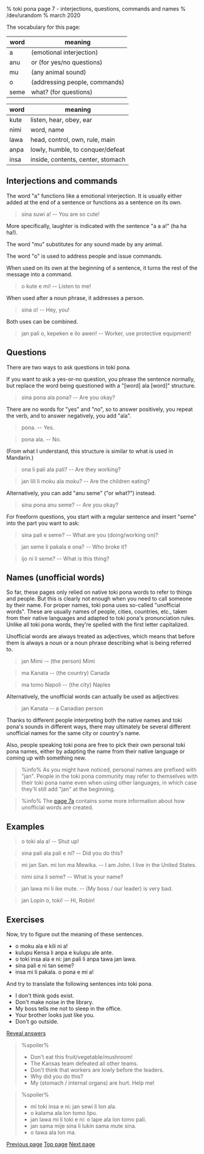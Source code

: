 % toki pona page 7 - interjections, questions, commands and names
% /dev/urandom
% march 2020

The vocabulary for this page:

| word  | meaning                          |
|-------|----------------------------------|
| a     | (emotional interjection)         |
| anu   | or (for yes/no questions)        |
| mu    | (any animal sound)               |
| o     | (addressing people, commands)    |
| seme  | what? (for questions)            |

| word  | meaning                          |
|-------|----------------------------------|
| kute  | listen, hear, obey, ear          |
| nimi  | word, name                       |
| lawa  | head, control, own, rule, main   |
| anpa  | lowly, humble, to conquer/defeat |
| insa  | inside, contents, center, stomach|

## Interjections and commands

The word "a" functions like a emotional interjection. It is usually either added
at the end of a sentence or functions as a sentence on its own.

> sina suwi a! -- You are so cute!

More specifically, laughter is indicated with the sentence "a a a!" (ha ha ha!).

The word "mu" substitutes for any sound made by any animal.

The word "o" is used to address people and issue commands.

When used on its own at the beginning of a sentence, it turns the rest of the
message into a command.

> o kute e mi! -- Listen to me!

When used after a noun phrase, it addresses a person.

> sina o! -- Hey, you!

Both uses can be combined.

> jan pali o, kepeken e ilo awen! -- Worker, use protective equipment!

## Questions

There are two ways to ask questions in toki pona.

If you want to ask a yes-or-no question, you phrase the sentence normally, but
replace the word being questioned with a "[word] ala [word]" structure.

> sina pona ala pona? -- Are you okay?

There are no words for "yes" and "no", so to answer positively, you repeat the
verb, and to answer negatively, you add "ala".

> pona. -- Yes.

> pona ala. -- No.

(From what I understand, this structure is similar to what is used in Mandarin.)

> ona li pali ala pali? -- Are they working?

> jan lili li moku ala moku? -- Are the children eating?

Alternatively, you can add "anu seme" ("or what?") instead.

> sina pona anu seme? -- Are you okay?

For freeform questions, you start with a regular sentence and insert "seme" into
the part you want to ask:

> sina pali e seme? -- What are you (doing/working on)?

> jan seme li pakala e ona? -- Who broke it?

> ijo ni li seme? -- What is this thing?

## Names (unofficial words)

So far, these pages only relied on native toki pona words to refer to things and
people. But this is clearly not enough when you need to call someone by their
name. For proper names, toki pona uses so-called "unofficial words". These are
usually names of people, cities, countries, etc., taken from their native
languages and adapted to toki pona's pronunciation rules. Unlike all toki pona
words, they're spelled with the first letter capitalized.

Unofficial words are always treated as adjectives, which means that before them
is always a noun or a noun phrase describing what is being referred to.

> jan Mimi -- (the person) Mimi

> ma Kanata -- (the country) Canada

> ma tomo Napoli -- (the city) Naples

Alternatively, the unofficial words can actually be used as adjectives:

> jan Kanata -- a Canadian person

Thanks to different people interpreting both the native names and toki pona's
sounds in different ways, there may ultimately be several different unofficial
names for the same city or country's name.

Also, people speaking toki pona are free to pick their own personal toki pona
names, either by adapting the name from their native language or coming up with
something new.

> %info%
> As you might have noticed, personal names are prefixed with "jan". People in
> the toki pona community may refer to themselves with their toki pona name even
> when using other languages, in which case they'll still add "jan" at the
> beginning.
>

> %info%
> The [page 7a](7a.html) contains some more information about how
> unofficial words are created.

## Examples

> o toki ala a! -- Shut up!

> sina pali ala pali e ni? -- Did you do this?

> mi jan San. mi lon ma Mewika. -- I am John. I live in the United States.

> nimi sina li seme? -- What is your name?

> jan lawa mi li ike mute. -- (My boss / our leader) is very bad.

> jan Lopin o, toki! -- Hi, Robin!

## Exercises

Now, try to figure out the meaning of these sentences.

* o moku ala e kili ni a!
* kulupu Kensa li anpa e kulupu ale ante.
* o toki insa ala e ni: jan pali li anpa tawa jan lawa.
* sina pali e ni tan seme? 
* insa mi li pakala. o pona e mi a!

And try to translate the following sentences into toki pona.

* I don't think gods exist.
* Don't make noise in the library. 
* My boss tells me not to sleep in the office. 
* Your brother looks just like you. 
* Don't go outside.

<a name="answers" href="#answers" onclick="revealSpoilers();">Reveal answers</a>

> %spoiler%
> * Don't eat this fruit/vegetable/mushroom!
> * The Kansas team defeated all other teams.
> * Don't think that workers are lowly before the leaders.
> * Why did you do this?
> * My (stomach / internal organs) are hurt. Help me!

> %spoiler%
> * mi toki insa e ni: jan sewi li lon ala.
> * o kalama ala lon tomo lipu.
> * jan lawa mi li toki e ni: o lape ala lon tomo pali.
> * jan sama mije sina li lukin sama mute sina.
> * o tawa ala lon ma.

[Previous page](6.html) [Top page](index.html) [Next page](8.html)
